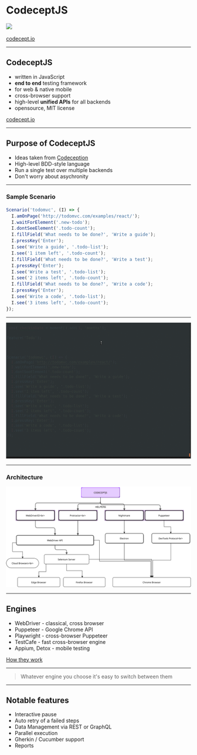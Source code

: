 # CodeceptJS

![](https://codecept.io/images/cjs-base.png)

[codecept.io](https://codecept.io)

---

## CodeceptJS

* written in JavaScript
* **end to end** testing framework
* for web & native mobile
* cross-browser support
* high-level **unified APIs** for all backends
* opensource, MIT license

[codecept.io](https://codecept.io)

---

## Purpose of CodeceptJS

* Ideas taken from [Codeception](http://codeception.com)
* High-level BDD-style language
* Run a single test over multiple backends
* Don't worry about asychronity

---

### Sample Scenario

```js
Scenario('todomvc', (I) => {
  I.amOnPage('http://todomvc.com/examples/react/');
  I.waitForElement('.new-todo');
  I.dontSeeElement('.todo-count');
  I.fillField('What needs to be done?', 'Write a guide');
  I.pressKey('Enter');
  I.see('Write a guide', '.todo-list');
  I.see('1 item left', '.todo-count');
  I.fillField('What needs to be done?', 'Write a test');
  I.pressKey('Enter');
  I.see('Write a test', '.todo-list');
  I.see('2 items left', '.todo-count');
  I.fillField('What needs to be done?', 'Write a code');
  I.pressKey('Enter');
  I.see('Write a code', '.todo-list');
  I.see('3 items left', '.todo-count');
});
```

---

![](img/todo.gif)

---

### Architecture

![](img/codeceptjs-backends.svg)

---

## Engines

* WebDriver - classical, cross browser
* Puppeteer - Google Chrome API
* Playwright - cross-browser Puppeteer
* TestCafe - fast cross-browser engine
* Appium, Detox - mobile testing 

[How they work](https://medium.com/@davert/javascript-the-future-of-end-to-end-testing-bfc00e23110b)

---

> Whatever engine you choose it's easy to switch between them

---

## Notable features

* Interactive pause
* Auto retry of a failed steps
* Data Management via REST or GraphQL
* Parallel execution
* Gherkin / Cucumber support
* Reports

